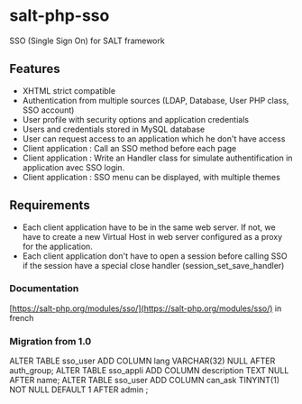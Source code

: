 # salt-php-sso
SSO (Single Sign On) for SALT framework

## Features
* XHTML strict compatible
* Authentication from multiple sources (LDAP, Database, User PHP class, SSO account)
* User profile with security options and application credentials
* Users and credentials stored in MySQL database
* User can request access to an application which he don't have access
* Client application : Call an SSO method before each page
* Client application : Write an Handler class for simulate authentification in application avec SSO login.
* Client application : SSO menu can be displayed, with multiple themes

## Requirements
* Each client application have to be in the same web server. If not, we have to create a new Virtual Host in web server configured as a proxy for the application.
* Each client application don't have to open a session before calling SSO if the session have a special close handler (session\_set\_save\_handler)

### Documentation 
[https://salt-php.org/modules/sso/](https://salt-php.org/modules/sso/) in french

### Migration from 1.0
ALTER TABLE sso_user ADD COLUMN lang VARCHAR(32) NULL AFTER auth_group;
ALTER TABLE sso_appli ADD COLUMN description TEXT NULL AFTER name;
ALTER TABLE sso_user ADD COLUMN can_ask TINYINT(1) NOT NULL DEFAULT 1 AFTER admin ;
